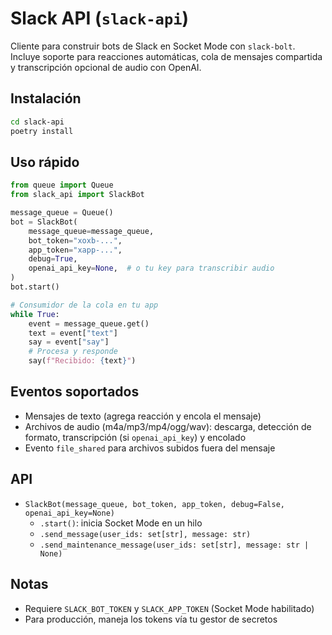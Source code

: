 # Slack API (`slack-api`)

Cliente para construir bots de Slack en Socket Mode con `slack-bolt`. Incluye soporte para reacciones automáticas, cola de mensajes compartida y transcripción opcional de audio con OpenAI.

## Instalación

```bash
cd slack-api
poetry install
```

## Uso rápido

```python
from queue import Queue
from slack_api import SlackBot

message_queue = Queue()
bot = SlackBot(
    message_queue=message_queue,
    bot_token="xoxb-...",
    app_token="xapp-...",
    debug=True,
    openai_api_key=None,  # o tu key para transcribir audio
)
bot.start()

# Consumidor de la cola en tu app
while True:
    event = message_queue.get()
    text = event["text"]
    say = event["say"]
    # Procesa y responde
    say(f"Recibido: {text}")
```

## Eventos soportados

- Mensajes de texto (agrega reacción y encola el mensaje)
- Archivos de audio (m4a/mp3/mp4/ogg/wav): descarga, detección de formato, transcripción (si `openai_api_key`) y encolado
- Evento `file_shared` para archivos subidos fuera del mensaje

## API

- `SlackBot(message_queue, bot_token, app_token, debug=False, openai_api_key=None)`
  - `.start()`: inicia Socket Mode en un hilo
  - `.send_message(user_ids: set[str], message: str)`
  - `.send_maintenance_message(user_ids: set[str], message: str | None)`

## Notas

- Requiere `SLACK_BOT_TOKEN` y `SLACK_APP_TOKEN` (Socket Mode habilitado)
- Para producción, maneja los tokens vía tu gestor de secretos